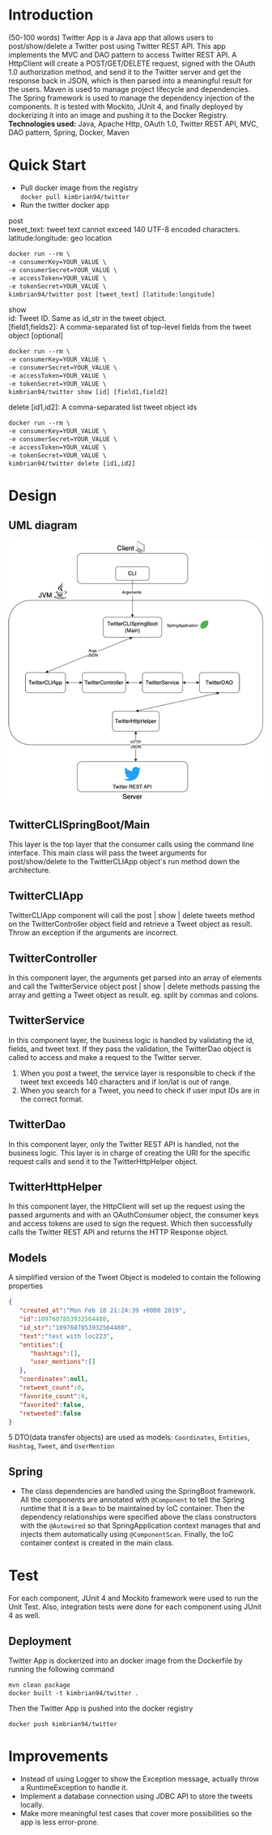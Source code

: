 # Introduction
(50-100 words)
Twitter App is a Java app that allows users to post/show/delete a Twitter post using Twitter REST API. 
This app implements the MVC and DAO pattern to access Twitter REST API. A HttpClient will create a POST/GET/DELETE request, 
signed with the OAuth 1.0 authorization method, and send it to the Twitter server and get the response back in JSON, which is 
then parsed into a meaningful result for the users. Maven is used to manage project lifecycle and dependencies. 
The Spring framework is used to manage the dependency injection of the components. It is tested with Mockito, JUnit 4, and finally deployed by dockerizing it into an image and pushing it to the Docker Registry. <br>
**Technologies used:** Java, Apache Http, OAuth 1.0, Twitter REST API, MVC, DAO pattern, Spring, Docker, Maven 
# Quick Start
- Pull docker image from the registry <br>
`docker pull kimbrian94/twitter`
- Run the twitter docker app <br>

post <br>
tweet_text: tweet text cannot exceed 140 UTF-8 encoded characters. <br>
latitude:longitude: geo location <br>
```
docker run --rm \
-e consumerKey=YOUR_VALUE \
-e consumerSecret=YOUR_VALUE \
-e accessToken=YOUR_VALUE \
-e tokenSecret=YOUR_VALUE \
kimbrian94/twitter post [tweet_text] [latitude:longitude]
```
show <br>
id: Tweet ID. Same as id_str in the tweet object. <br>
\[field1,fields2]: A comma-separated list of top-level fields from the tweet object \[optional]
```
docker run --rm \
-e consumerKey=YOUR_VALUE \
-e consumerSecret=YOUR_VALUE \
-e accessToken=YOUR_VALUE \
-e tokenSecret=YOUR_VALUE \
kimbrian94/twitter show [id] [field1,field2]
```
delete
\[id1,id2]: A comma-separated list tweet object ids
```
docker run --rm \
-e consumerKey=YOUR_VALUE \
-e consumerSecret=YOUR_VALUE \
-e accessToken=YOUR_VALUE \
-e tokenSecret=YOUR_VALUE \
kimbrian94/twitter delete [id1,id2]
```

# Design
## UML diagram
![my_image](./assets/twitter.png)
## TwitterCLISpringBoot/Main
This layer is the top layer that the consumer calls using the command line interface. This main class will pass the tweet arguments for post/show/delete to the TwitterCLIApp object's run method down the architecture.
## TwitterCLIApp
TwitterCLIApp component will call the post | show | delete tweets method on the TwitterController object field and retrieve a Tweet object as result. Throw an exception if the arguments are incorrect.
## TwitterController
In this component layer, the arguments get parsed into an array of elements and call the TwitterService object post | show | delete methods passing the array and getting a Tweet object as result. eg. split by commas and colons.
## TwitterService
In this component layer, the business logic is handled by validating the id, fields, and tweet text. If they pass the validation, the TwitterDao object is called to access and make a request to the Twitter server.
1. When you post a tweet, the service layer is responsible to check if the tweet text exceeds 140 characters and if lon/lat is out of range.
2.  When you search for a Tweet, you need to check if user input IDs are in the correct format.
## TwitterDao
In this component layer, only the Twitter REST API is handled, not the business logic. This layer is in charge of creating the URI for the specific request calls and send it to the TwitterHttpHelper object. 
## TwitterHttpHelper
In this component layer, the HttpClient will set up the request using the passed arguments and with an OAuthConsumer object, the consumer keys and access tokens are used to sign the request. Which then successfully calls the Twitter REST API and returns the HTTP Response object.
## Models
A simplified version of the Tweet Object is modeled to contain the following properties
```json
{
   "created_at":"Mon Feb 18 21:24:39 +0000 2019",
   "id":1097607853932564480,
   "id_str":"1097607853932564480",
   "text":"test with loc223",
   "entities":{
      "hashtags":[],      
      "user_mentions":[]  
   },
   "coordinates":null,    
   "retweet_count":0,
   "favorite_count":0,
   "favorited":false,
   "retweeted":false
}
```
5 DTO(data transfer objects) are used as models: `Coordinates`, `Entities`, `Hashtag`, `Tweet`, and `UserMention`
## Spring
- The class dependencies are handled using the SpringBoot framework. All the components are annotated with `@Component` to tell the Spring runtime that it is a `Bean` to be maintained by IoC container.
Then the dependency relationships were specified above the class constructors with the `@Autowired` so that SpringApplication context manages that and injects them automatically using `@ComponentScan`.
Finally, the IoC container context is created in the main class.  

# Test
For each component, JUnit 4 and Mockito framework were used to run the Unit Test. Also, integration tests were done for each component using JUnit 4 as well.

## Deployment
Twitter App is dockerized into an docker image from the Dockerfile by running the following command 
```
mvn clean package
docker built -t kimbrian94/twitter . 
```
Then the Twitter App is pushed into the docker registry
```
docker push kimbrian94/twitter
```

# Improvements
- Instead of using Logger to show the Exception message, actually throw a RuntimeException to handle it.
- Implement a database connection using JDBC API to store the tweets locally.
- Make more meaningful test cases that cover more possibilities so the app is less error-prone.